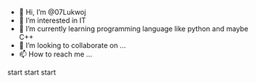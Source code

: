 - 👋 Hi, I’m @07Lukwoj
- 👀 I’m interested in IT 
- 🌱 I’m currently learning programming language like python and maybe C++
- 💞️ I’m looking to collaborate on ...
- 📫 How to reach me ...

<!---
07Lukwoj/07Lukwoj is a ✨ special ✨ repository because its `README.md` (this file) appears on your GitHub profile.
You can click the Preview link to take a look at your changes.
--->
start
start
start
